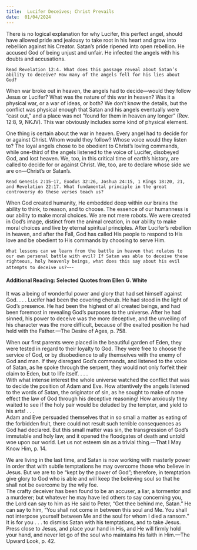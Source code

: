 ```yaml
---
title:  Lucifer Deceives; Christ Prevails
date:  01/04/2024
---
```


There is no logical explanation for why Lucifer, this perfect angel, should have allowed pride and jealousy to take root in his heart and grow into rebellion against his Creator. Satan’s pride ripened into open rebellion. He accused God of being unjust and unfair. He infected the angels with his doubts and accusations.

`Read Revelation 12:4. What does this passage reveal about Satan’s ability to deceive? How many of the angels fell for his lies about God?`

When war broke out in heaven, the angels had to decide—would they follow Jesus or Lucifer? What was the nature of this war in heaven? Was it a physical war, or a war of ideas, or both? We don’t know the details, but the conflict was physical enough that Satan and his angels eventually were “cast out,” and a place was not “found for them in heaven any longer” (Rev. 12:8, 9, NKJV). This war obviously includes some kind of physical element.

One thing is certain about the war in heaven. Every angel had to decide for or against Christ. Whom would they follow? Whose voice would they listen to? The loyal angels chose to be obedient to Christ’s loving commands, while one-third of the angels listened to the voice of Lucifer, disobeyed God, and lost heaven. We, too, in this critical time of earth’s history, are called to decide for or against Christ. We, too, are to declare whose side we are on—Christ’s or Satan’s.

`Read Genesis 2:15–17, Exodus 32:26, Joshua 24:15, 1 Kings 18:20, 21, and Revelation 22:17. What fundamental principle in the great controversy do these verses teach us?`

When God created humanity, He embedded deep within our brains the ability to think, to reason, and to choose. The essence of our humanness is our ability to make moral choices. We are not mere robots. We were created in God’s image, distinct from the animal creation, in our ability to make moral choices and live by eternal spiritual principles. After Lucifer’s rebellion in heaven, and after the Fall, God has called His people to respond to His love and be obedient to His commands by choosing to serve Him.

`What lessons can we learn from the battle in heaven that relates to our own personal battle with evil? If Satan was able to deceive these righteous, holy heavenly beings, what does this say about his evil attempts to deceive us?`---

#### Additional Reading: Selected Quotes from Ellen G. White

It was a being of wonderful power and glory that had set himself against God. . . . Lucifer had been the covering cherub. He had stood in the light of God’s presence. He had been the highest of all created beings, and had been foremost in revealing God’s purposes to the universe. After he had sinned, his power to deceive was the more deceptive, and the unveiling of his character was the more difficult, because of the exalted position he had held with the Father.—The Desire of Ages, p. 758.

When our first parents were placed in the beautiful garden of Eden, they were tested in regard to their loyalty to God. They were free to choose the service of God, or by disobedience to ally themselves with the enemy of God and man. If they disregard God’s commands, and listened to the voice of Satan, as he spoke through the serpent, they would not only forfeit their claim to Eden, but to life itself. . . .\
With what intense interest the whole universe watched the conflict that was to decide the position of Adam and Eve. How attentively the angels listened to the words of Satan, the originator of sin, as he sought to make of none effect the law of God through his deceptive reasoning! How anxiously they waited to see if the holy pair would be deluded by the tempter, and yield to his arts! . . .\
Adam and Eve persuaded themselves that in so small a matter as eating of the forbidden fruit, there could not result such terrible consequences as God had declared. But this small matter was sin, the transgression of God’s immutable and holy law, and it opened the floodgates of death and untold woe upon our world. Let us not esteem sin as a trivial thing.—That I May Know Him, p. 14.

We are living in the last time, and Satan is now working with masterly power in order that with subtle temptations he may overcome those who believe in Jesus. But we are to be “kept by the power of God”; therefore, in temptation give glory to God who is able and will keep the believing soul so that he shall not be overcome by the wily foe.\
The crafty deceiver has been found to be an accuser, a liar, a tormentor and a murderer; but whatever he may have led others to say concerning you, the Lord can say to him as He said to Peter, “Get thee behind me, Satan.” He can say to him, “You shall not come in between this soul and Me. You shall not interpose yourself between Me and the soul for whom I died a ransom.” It is for you . . . to dismiss Satan with his temptations, and to take Jesus. Press close to Jesus, and place your hand in His, and He will firmly hold your hand, and never let go of the soul who maintains his faith in Him.—The Upward Look, p. 42.